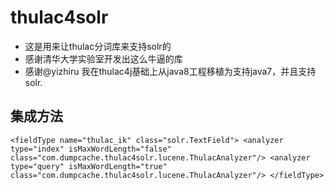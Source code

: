 # thulac4solr
* 这是用来让thulac分词库来支持solr的
* 感谢清华大学实验室开发出这么牛逼的库
* 感谢@yizhiru 我在thulac4j基础上从java8工程移植为支持java7，并且支持solr.

## 集成方法
`
<fieldType name="thulac_ik" class="solr.TextField">
    <analyzer type="index" isMaxWordLength="false" class="com.dumpcache.thulac4solr.lucene.ThulacAnalyzer"/>
    <analyzer type="query" isMaxWordLength="true" class="com.dumpcache.thulac4solr.lucene.ThulacAnalyzer"/>
</fieldType>
`